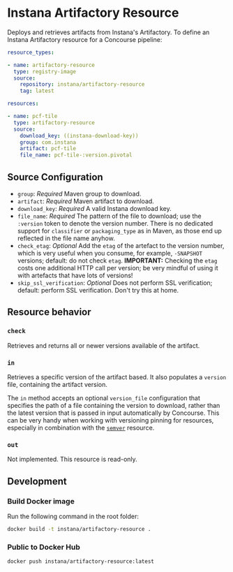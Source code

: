 # Instana Artifactory Resource

Deploys and retrieves artifacts from Instana's Artifactory.
To define an Instana Artifactory resource for a Concourse pipeline:

``` yaml
resource_types:

- name: artifactory-resource
  type: registry-image
  source:
    repository: instana/artifactory-resource
    tag: latest

resources:

- name: pcf-tile
  type: artifactory-resource
  source:
    download_key: ((instana-download-key))
    group: com.instana
    artifact: pcf-tile
    file_name: pcf-tile-:version.pivotal
```

## Source Configuration

* `group`: *Required* Maven group to download.
* `artifact`: *Required* Maven artifact to download.
* `download_key`: *Required* A valid Instana download key.
* `file_name`: *Required* The pattern of the file to download; use the `:version` token to denote the version number.
  There is no dedicated support for `classifier` or `packaging_type` as in Maven, as those end up reflected in the file name anyhow.
* `check_etag`: *Optional* Add the `etag` of the artefact to the version number, which is very useful when you consume, for example, `-SNAPSHOT` versions; default: do not check `etag`.
  **IMPORTANT:** Checking the `etag` costs one additional HTTP call per version; be very mindful of using it with artefacts that have lots of versions!
* `skip_ssl_verification`: *Optional* Does not perform SSL verification; default: perform SSL verification.
Don't try this at home.

## Resource behavior

### `check`

Retrieves and returns all or newer versions available of the artifact.

### `in`

Retrieves a specific version of the artifact based.
It also populates a `version` file, containing the artifact version.

The `in` method accepts an optional `version_file` configuration that specifies the path of a file containing the version to download, rather than the latest version that is passed in input automatically by Concourse.
This can be very handy when working with versioning pinning for resources, especially in combination with the [`semver`](https://github.com/concourse/semver-resource) resource.

### `out`

Not implemented.
This resource is read-only.

## Development

### Build Docker image

Run the following command in the root folder:

```sh
docker build -t instana/artifactory-resource .
```

### Public to Docker Hub

```sh
docker push instana/artifactory-resource:latest
```
